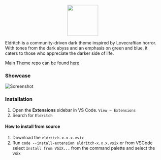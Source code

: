 <p align="center">
<img src="https://raw.github.com/eldritch-theme/eldritch/master/assets/logo/logo.png" width=100>
</p>
<p>
Eldritch is a community-driven dark theme inspired by Lovecraftian horror. With tones from the dark abyss and an emphasis on green and blue, it caters to those who appreciate the darker side of life.
</p>

Main Theme repo can be found [here](https://github.com/eldritch-theme/eldritch)

### Showcase

<img src="https://github.com/eldritch-theme/vscode/raw/master/screenshot.png" alt="Screenshot"/><br/>

### Installation

1. Open the **Extensions** sidebar in VS Code. `View → Extensions`
2. Search for `Eldritch`

#### How to install from source

1. Download the `eldritch-x.x.x.vsix`
2. Run `code --install-extension eldritch-x.x.x.vsix` or from VSCode select `Install from VSIX...` from the command palette and select the vsix
